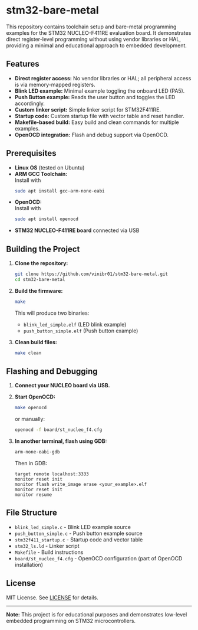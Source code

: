 # stm32-bare-metal

This repository contains toolchain setup and bare-metal programming examples for the STM32 NUCLEO-F411RE evaluation board. It demonstrates direct register-level programming without using vendor libraries or HAL, providing a minimal and educational approach to embedded development.

## Features

- **Direct register access:** No vendor libraries or HAL; all peripheral access is via memory-mapped registers.
- **Blink LED example:** Minimal example toggling the onboard LED (PA5).
- **Push Button example:** Reads the user button and toggles the LED accordingly.
- **Custom linker script:** Simple linker script for STM32F411RE.
- **Startup code:** Custom startup file with vector table and reset handler.
- **Makefile-based build:** Easy build and clean commands for multiple examples.
- **OpenOCD integration:** Flash and debug support via OpenOCD.

## Prerequisites

- **Linux OS** (tested on Ubuntu)
- **ARM GCC Toolchain:**  
  Install with  
  ```sh
  sudo apt install gcc-arm-none-eabi
  ```
- **OpenOCD:**  
  Install with  
  ```sh
  sudo apt install openocd
  ```
- **STM32 NUCLEO-F411RE board** connected via USB

## Building the Project

1. **Clone the repository:**
   ```sh
   git clone https://github.com/vinibr01/stm32-bare-metal.git
   cd stm32-bare-metal
   ```

2. **Build the firmware:**
   ```sh
   make
   ```
   This will produce two binaries:
   - `blink_led_simple.elf` (LED blink example)
   - `push_button_simple.elf` (Push button example)

3. **Clean build files:**
   ```sh
   make clean
   ```

## Flashing and Debugging

1. **Connect your NUCLEO board via USB.**

2. **Start OpenOCD:**
   ```sh
   make openocd
   ```
   or manually:
   ```sh
   openocd -f board/st_nucleo_f4.cfg
   ```

3. **In another terminal, flash using GDB:**
   ```sh
   arm-none-eabi-gdb
   ```
   Then in GDB:
   ```
   target remote localhost:3333
   monitor reset init
   monitor flash write_image erase <your_example>.elf
   monitor reset init
   monitor resume
   ```

## File Structure

- `blink_led_simple.c` - Blink LED example source
- `push_button_simple.c` - Push button example source
- `stm32f411_startup.c` - Startup code and vector table
- `stm32_ls.ld` - Linker script
- `Makefile` - Build instructions
- `board/st_nucleo_f4.cfg` - OpenOCD configuration (part of OpenOCD installation)

## License

MIT License. See [LICENSE](LICENSE) for details.

---

**Note:** This project is for educational purposes and demonstrates low-level embedded programming on STM32 microcontrollers.
